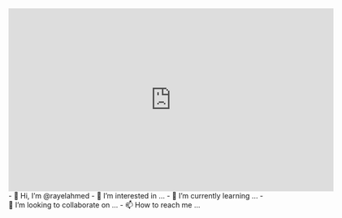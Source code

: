<iframe width="640" height="360" frameborder="0" src="https://www.shadertoy.com/embed/lsVBWy?gui=true&t=10&paused=true&muted=false" allowfullscreen></iframe>
- 👋 Hi, I’m @rayelahmed
- 👀 I’m interested in ...
- 🌱 I’m currently learning ...
- 💞️ I’m looking to collaborate on ...
- 📫 How to reach me ...

<!---
rayelahmed/rayelahmed is a ✨ special ✨ repository because its `README.md` (this file) appears on your GitHub profile.
You can click the Preview link to take a look at your changes.
--->
